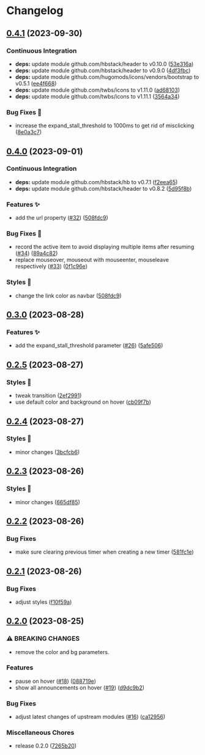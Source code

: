 # Changelog

## [0.4.1](https://github.com/hbstack/announcement-bar/compare/v0.4.0...v0.4.1) (2023-09-30)


### Continuous Integration

* **deps:** update module github.com/hbstack/header to v0.10.0 ([53e316a](https://github.com/hbstack/announcement-bar/commit/53e316adb000714ecdfece5fcefc8bc4f5156d84))
* **deps:** update module github.com/hbstack/header to v0.9.0 ([4df3fbc](https://github.com/hbstack/announcement-bar/commit/4df3fbc5d21ba29729f9130405a6ee428b31ff9a))
* **deps:** update module github.com/hugomods/icons/vendors/bootstrap to v0.5.1 ([ee4f668](https://github.com/hbstack/announcement-bar/commit/ee4f6689b4e3099bb8abae7466abf1e8354eaeae))
* **deps:** update module github.com/twbs/icons to v1.11.0 ([ad68103](https://github.com/hbstack/announcement-bar/commit/ad681039ea3853f21066fae8c6f9b94297975275))
* **deps:** update module github.com/twbs/icons to v1.11.1 ([3564a34](https://github.com/hbstack/announcement-bar/commit/3564a34c00175c00208293e0b48391144769ba7c))


### Bug Fixes 🐞

* increase the expand_stall_threshold to 1000ms to get rid of misclicking ([8e0a3c7](https://github.com/hbstack/announcement-bar/commit/8e0a3c7642c92a58816860f4b066d8a259cf20b6))

## [0.4.0](https://github.com/hbstack/announcement-bar/compare/v0.3.0...v0.4.0) (2023-09-01)


### Continuous Integration

* **deps:** update module github.com/hbstack/hb to v0.7.1 ([f2eea65](https://github.com/hbstack/announcement-bar/commit/f2eea65baa02d4a1c30848423930157fe02757bf))
* **deps:** update module github.com/hbstack/header to v0.8.2 ([5d95f8b](https://github.com/hbstack/announcement-bar/commit/5d95f8b64e3e46820f814c421cea1d6aa176c16b))


### Features ✨

* add the url property ([#32](https://github.com/hbstack/announcement-bar/issues/32)) ([508fdc9](https://github.com/hbstack/announcement-bar/commit/508fdc9b97c006d5c5bd921694411618abf6d692))


### Bug Fixes 🐞

* record the active item to avoid displaying multiple items after resuming ([#34](https://github.com/hbstack/announcement-bar/issues/34)) ([89a4c82](https://github.com/hbstack/announcement-bar/commit/89a4c82e93a1da9bcd97cf54747fd053640c21b5))
* replace mouseover, mouseout with mouseenter, mouseleave respectively ([#33](https://github.com/hbstack/announcement-bar/issues/33)) ([0f1c96e](https://github.com/hbstack/announcement-bar/commit/0f1c96e1d98c7280e34033b67d27516f0ed93751))


### Styles 🎨

* change the link color as navbar ([508fdc9](https://github.com/hbstack/announcement-bar/commit/508fdc9b97c006d5c5bd921694411618abf6d692))

## [0.3.0](https://github.com/hbstack/announcement-bar/compare/v0.2.5...v0.3.0) (2023-08-28)


### Features ✨

* add the expand_stall_threshold parameter ([#26](https://github.com/hbstack/announcement-bar/issues/26)) ([5afe506](https://github.com/hbstack/announcement-bar/commit/5afe506627ba079edd853c8a5ca0937cd0a1c729))

## [0.2.5](https://github.com/hbstack/announcement-bar/compare/v0.2.4...v0.2.5) (2023-08-27)


### Styles 🎨

* tweak transition ([2ef2991](https://github.com/hbstack/announcement-bar/commit/2ef2991d985ae644bb9c127bc1bef08d06081e97))
* use default color and background on hover ([cb09f7b](https://github.com/hbstack/announcement-bar/commit/cb09f7ba224e8bc90d37ac1cb606f88f8a8b715d))

## [0.2.4](https://github.com/hbstack/announcement-bar/compare/v0.2.3...v0.2.4) (2023-08-27)


### Styles 🎨

* minor changes ([3bcfcb6](https://github.com/hbstack/announcement-bar/commit/3bcfcb6ebdd428d6cce2d38ddd6f54a9978266ad))

## [0.2.3](https://github.com/hbstack/announcement-bar/compare/v0.2.2...v0.2.3) (2023-08-26)


### Styles 🎨

* minor changes ([665df85](https://github.com/hbstack/announcement-bar/commit/665df856c109f87fb578262418c05beae7c5951e))

## [0.2.2](https://github.com/hbstack/announcement-bar/compare/v0.2.1...v0.2.2) (2023-08-26)


### Bug Fixes

* make sure clearing previous timer when creating a new timer ([581fc1e](https://github.com/hbstack/announcement-bar/commit/581fc1e996f3f3df1321ba60cbbd0b91c306c474))

## [0.2.1](https://github.com/hbstack/announcement-bar/compare/v0.2.0...v0.2.1) (2023-08-26)


### Bug Fixes

* adjust styles ([f10f59a](https://github.com/hbstack/announcement-bar/commit/f10f59ab5683cdbe673808d054662db8c5bd775a))

## [0.2.0](https://github.com/hbstack/announcement-bar/compare/v0.1.0...v0.2.0) (2023-08-25)


### ⚠ BREAKING CHANGES

* remove the color and bg parameters.

### Features

* pause on hover ([#18](https://github.com/hbstack/announcement-bar/issues/18)) ([088719e](https://github.com/hbstack/announcement-bar/commit/088719e6e8e5b5c287b84ccd6b15326cde58a487))
* show all announcements on hover ([#19](https://github.com/hbstack/announcement-bar/issues/19)) ([d9dc9b2](https://github.com/hbstack/announcement-bar/commit/d9dc9b2b877ec9f4d7f5431de861f083c6c5758b))


### Bug Fixes

* adjust latest changes of upstream modules ([#16](https://github.com/hbstack/announcement-bar/issues/16)) ([ca12956](https://github.com/hbstack/announcement-bar/commit/ca1295634117fb4dc1696743db54bd670e02d567))


### Miscellaneous Chores

* release 0.2.0 ([7265b20](https://github.com/hbstack/announcement-bar/commit/7265b204bc9f5cce6af00e3b4fa3e1cbdf3d7fc3))
